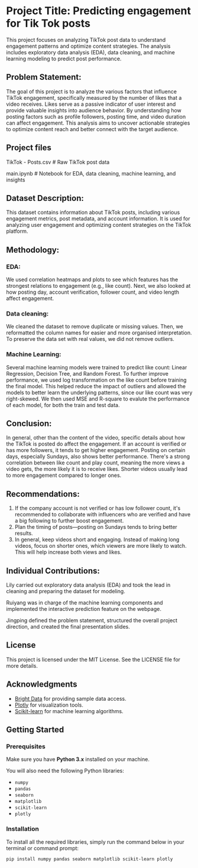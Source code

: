 # Project Title: Predicting engagement for Tik Tok posts
This project focuses on analyzing TikTok post data to understand engagement patterns and optimize content strategies. The analysis includes exploratory data analysis (EDA), data cleaning, and machine learning modeling to predict post performance.

## Problem Statement: 
The goal of this project is to analyze the various factors that influence TikTok engagement, specifically measured by the number of likes that a video receives. Likes serve as a passive indicator of user interest and provide valuable insights into audience behavior. By understanding how posting factors such as profile followers, posting time, and video duration can affect engagement. This analysis aims to uncover actionable strategies to optimize content reach and better connect with the target audience.

## Project files
TikTok - Posts.csv # Raw TikTok post data

main.ipynb # Notebook for EDA, data cleaning, machine learning, and insights

## Dataset Description: 
This dataset contains information about TikTok posts, including various engagement metrics, post metadata, and account information. It is used for analyzing user engagement and optimizing content strategies on the TikTok platform.

## Methodology:
### EDA:
We used correlation heatmaps and plots to see which features has the strongest relations to engagement (e.g., like count). Next, we also looked at how posting day, account verification, follower count, and video length affect engagement.

### Data cleaning: 
We cleaned the dataset to remove duplicate or missing values. Then, we reformatted the column names for easier and more organised interpretation. To preserve the data set with real values, we did not remove outliers. 

### Machine Learning: 
Several machine learning models were trained to predict like count: Linear Regression, Decision Tree, and Random Forest. 
To further improve performance, we used log transformation on the like count before training the final model. This helped reduce the impact of outliers and allowed the models to better learn the underlying patterns, since our like count was very right-skewed.
We then used MSE and R-square to evalute the performance of each model, for both the train and test data.

## Conclusion: 
In general, other than the content of the video, specific details about how the TikTok is posted do affect the engagement.
If an account is verified or has more followers, it tends to get higher engagement.
Posting on certain days, especially Sundays, also shows better performance.
There's a strong correlation between like count and play count, meaning the more views a video gets, the more likely it is to receive likes.
Shorter videos usually lead to more engagement compared to longer ones.

## Recommendations:
1. If the company account is not verified or has low follower count, it's recommended to collaborate with influencers who are verified and have a big following to further boost engagement.
2. Plan the timing of posts—posting on Sundays tends to bring better results.
3. In general, keep videos short and engaging. Instead of making long videos, focus on shorter ones, which viewers are more likely to watch. This will help increase both views and likes.

## Individual Contributions: 
Lily carried out exploratory data analysis (EDA) and took the lead in cleaning and preparing the dataset for modeling.

Ruiyang was in charge of the machine learning components and implemented the interactive prediction feature on the webpage.

Jingping defined the problem statement, structured the overall project direction, and created the final presentation slides.

## License
This project is licensed under the MIT License. See the LICENSE file for more details.


## Acknowledgments
- [Bright Data](https://brightdata.com/cp/datasets/browse/gd_lu702nij2f790tmv9h?id=hl_0a9bc27d&tab=sample) for providing sample data access.
- [Plotly](https://plotly.com/) for visualization tools.
- [Scikit-learn](https://scikit-learn.org/) for machine learning algorithms.



## Getting Started

### Prerequisites

Make sure you have **Python 3.x** installed on your machine.  

You will also need the following Python libraries:  
- `numpy`  
- `pandas`  
- `seaborn`  
- `matplotlib`  
- `scikit-learn`  
- `plotly`  

###  Installation

To install all the required libraries, simply run the command below in your terminal or command prompt:

```bash
pip install numpy pandas seaborn matplotlib scikit-learn plotly



